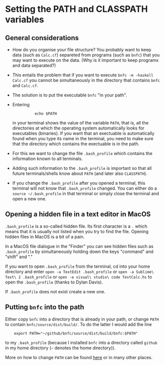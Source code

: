 # Setting the PATH and CLASSPATH variables

## General considerations

- How do you organise your file structure? You probably want to keep data (such as `Calc.cf`) separeted from programs (such as `bnfc`) that you may want to execute on the data. (Why is it important to keep programs and data separated?)

- This entails the problem that if you want to execute `bnfc -m -haskell Calc.cf` you cannot be simultaneously in the directory that contains `bnfc` and `Calc.cf`.

- The solution is to put the executable `bnfc` "in your path". 

- Entering 

                echo $PATH
        
  in your terminal shows the value of the variable `PATH`, that is, all the directories at which the operating system automatically looks for executables (binaries). If you want that an exectuable is automatically found when you type its name in the terminal, you need to make sure that the directory which contains the exectuable is in the path.
  
- For this we want to change the file `.bash_profile` which contains the information known to all terminals.

- Adding such information to the `.bash_profile` is important so that all future terminals/shells know about `PATH` (and later also `CLASSPATH`).  

- If you change the `.bash_profile` after you opened a terminal, this terminal will not know that `.bash_profile` changed. You can either do a `source ~/.bash_profile` in that terminal or simply close the terminal and open a new one.
  
## Opening a hidden file in a text editor in MacOS

`.bash_profile` is a so-called hidden file. Its first character is a `.` which means that it is usually not listed when you try to find the file. Opening hidden files in MacOS is a bit of  a pain. 

In a MacOS file dialogue in the "Finder" you can see hidden files such as `.bash_profile` by simultaneously holding down the keys "command" and "shift" and "."

If you want to open `.bash_profile` from the terminal, cd into your home directory and enter `open -a TextEdit .bash_profile` or `open -a Sublime\ Text\ 2 .bash_profile` or `open -a visual\ studio\ code TestCalc.hs` to open the `.bash_profile` (thanks to Dylan Davis).

If `.bash_profile` does not exist create a new one.

## Putting `bnfc` into the path

Either copy `bnfc` into a directory that is already in your path, or change `PATH` to contain `bnfc/source/dist/build/`. To do the latter I would add the line

        export PATH="~/github/bnfc/source/dist/build/bnfc:$PATH"
        
to my `.bash_profile` (because I installed `bnfc` into a directory called `github` in my home directory (`~` denotes the home directory)). 

More on how to change `PATH` can be found [here](https://www.computerhope.com/issues/ch001647.htm) or in many other places. 

